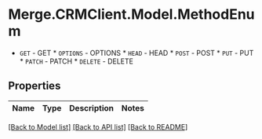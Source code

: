 # Merge.CRMClient.Model.MethodEnum
* `GET` - GET * `OPTIONS` - OPTIONS * `HEAD` - HEAD * `POST` - POST * `PUT` - PUT * `PATCH` - PATCH * `DELETE` - DELETE

## Properties

Name | Type | Description | Notes
------------ | ------------- | ------------- | -------------

[[Back to Model list]](../README.md#documentation-for-models) [[Back to API list]](../README.md#documentation-for-api-endpoints) [[Back to README]](../README.md)

